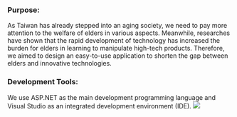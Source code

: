 ### Purpose:

As Taiwan has already stepped into an aging society, we need to pay more attention to the welfare of elders in various aspects. 
Meanwhile, researches have shown that the rapid development of technology has increased the burden for elders in learning to manipulate high-tech products. 
Therefore, we aimed to design an easy-to-use application to shorten the gap between elders and innovative technologies.

### Development Tools:

We use ASP.NET as the main development programming language and Visual Studio as an integrated development environment (IDE).
![](https://github.com/Johnny9527/UndergraduateProject/blob/master/picture/ASPNET.png)
